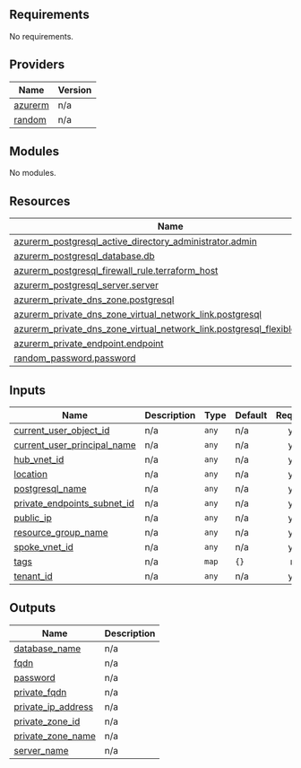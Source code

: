 <!-- BEGIN_TF_DOCS -->
## Requirements

No requirements.

## Providers

| Name | Version |
|------|---------|
| <a name="provider_azurerm"></a> [azurerm](#provider\_azurerm) | n/a |
| <a name="provider_random"></a> [random](#provider\_random) | n/a |

## Modules

No modules.

## Resources

| Name | Type |
|------|------|
| [azurerm_postgresql_active_directory_administrator.admin](https://registry.terraform.io/providers/hashicorp/azurerm/latest/docs/resources/postgresql_active_directory_administrator) | resource |
| [azurerm_postgresql_database.db](https://registry.terraform.io/providers/hashicorp/azurerm/latest/docs/resources/postgresql_database) | resource |
| [azurerm_postgresql_firewall_rule.terraform_host](https://registry.terraform.io/providers/hashicorp/azurerm/latest/docs/resources/postgresql_firewall_rule) | resource |
| [azurerm_postgresql_server.server](https://registry.terraform.io/providers/hashicorp/azurerm/latest/docs/resources/postgresql_server) | resource |
| [azurerm_private_dns_zone.postgresql](https://registry.terraform.io/providers/hashicorp/azurerm/latest/docs/resources/private_dns_zone) | resource |
| [azurerm_private_dns_zone_virtual_network_link.postgresql](https://registry.terraform.io/providers/hashicorp/azurerm/latest/docs/resources/private_dns_zone_virtual_network_link) | resource |
| [azurerm_private_dns_zone_virtual_network_link.postgresql_flexible_server](https://registry.terraform.io/providers/hashicorp/azurerm/latest/docs/resources/private_dns_zone_virtual_network_link) | resource |
| [azurerm_private_endpoint.endpoint](https://registry.terraform.io/providers/hashicorp/azurerm/latest/docs/resources/private_endpoint) | resource |
| [random_password.password](https://registry.terraform.io/providers/hashicorp/random/latest/docs/resources/password) | resource |

## Inputs

| Name | Description | Type | Default | Required |
|------|-------------|------|---------|:--------:|
| <a name="input_current_user_object_id"></a> [current\_user\_object\_id](#input\_current\_user\_object\_id) | n/a | `any` | n/a | yes |
| <a name="input_current_user_principal_name"></a> [current\_user\_principal\_name](#input\_current\_user\_principal\_name) | n/a | `any` | n/a | yes |
| <a name="input_hub_vnet_id"></a> [hub\_vnet\_id](#input\_hub\_vnet\_id) | n/a | `any` | n/a | yes |
| <a name="input_location"></a> [location](#input\_location) | n/a | `any` | n/a | yes |
| <a name="input_postgresql_name"></a> [postgresql\_name](#input\_postgresql\_name) | n/a | `any` | n/a | yes |
| <a name="input_private_endpoints_subnet_id"></a> [private\_endpoints\_subnet\_id](#input\_private\_endpoints\_subnet\_id) | n/a | `any` | n/a | yes |
| <a name="input_public_ip"></a> [public\_ip](#input\_public\_ip) | n/a | `any` | n/a | yes |
| <a name="input_resource_group_name"></a> [resource\_group\_name](#input\_resource\_group\_name) | n/a | `any` | n/a | yes |
| <a name="input_spoke_vnet_id"></a> [spoke\_vnet\_id](#input\_spoke\_vnet\_id) | n/a | `any` | n/a | yes |
| <a name="input_tags"></a> [tags](#input\_tags) | n/a | `map` | `{}` | no |
| <a name="input_tenant_id"></a> [tenant\_id](#input\_tenant\_id) | n/a | `any` | n/a | yes |

## Outputs

| Name | Description |
|------|-------------|
| <a name="output_database_name"></a> [database\_name](#output\_database\_name) | n/a |
| <a name="output_fqdn"></a> [fqdn](#output\_fqdn) | n/a |
| <a name="output_password"></a> [password](#output\_password) | n/a |
| <a name="output_private_fqdn"></a> [private\_fqdn](#output\_private\_fqdn) | n/a |
| <a name="output_private_ip_address"></a> [private\_ip\_address](#output\_private\_ip\_address) | n/a |
| <a name="output_private_zone_id"></a> [private\_zone\_id](#output\_private\_zone\_id) | n/a |
| <a name="output_private_zone_name"></a> [private\_zone\_name](#output\_private\_zone\_name) | n/a |
| <a name="output_server_name"></a> [server\_name](#output\_server\_name) | n/a |
<!-- END_TF_DOCS -->